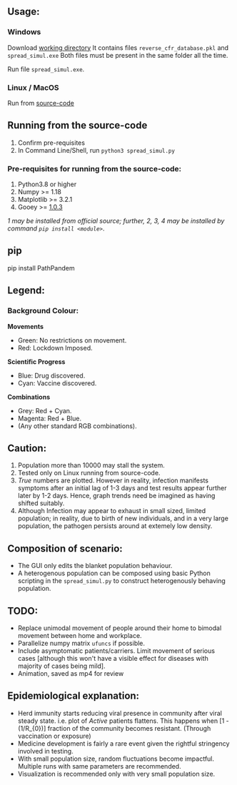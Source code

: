 ## Usage:
### Windows
Download [working directory](exec/PathPandem.Win10)
It contains files `reverse_cfr_database.pkl` and `spread_simul.exe`
Both files must be present in the same folder all the time.

Run file `spread_simul.exe`.

### Linux / MacOS
Run from [source-code](src/spread_simul.py)

## Running from the source-code
1. Confirm pre-requisites
2. In Command Line/Shell, run `python3 spread_simul.py`

### Pre-requisites for running from the source-code:
1. Python3.8 or higher
2. Numpy >= 1.18
3. Matplotlib >= 3.2.1
4. Gooey >= [1.0.3](https://github.com/chriskiehl/Gooey)

*1 may be installed from official source; further, 2, 3, 4 may be installed by command `pip install <module>`*.

## pip
pip install PathPandem

## Legend:
### Background Colour:
**Movements**
- Green: No restrictions on movement.
- Red: Lockdown Imposed.

**Scientific Progress**
- Blue: Drug discovered.
- Cyan: Vaccine discovered.

**Combinations**
- Grey: Red + Cyan.
- Magenta: Red + Blue.
- (Any other standard RGB combinations).

## Caution:
1. Population more than 10000 may stall the system.
2. Tested only on Linux running from source-code.
3. *True* numbers are plotted. However in reality, infection manifests symptoms after an initial lag of 1-3 days and test results appear further later by 1-2 days. Hence, graph trends need be imagined as having shifted suitably.
4. Although Infection may appear to exhaust in small sized, limited population; in reality, due to birth of new individuals, and in a very large population, the pathogen persists around at extemely low density.

## Composition of scenario:
- The GUI only edits the blanket population behaviour.
- A heterogenous population can be composed using basic Python scripting in the `spread_simul.py` to construct heterogenously behaving population.

## TODO:
- Replace unimodal movement of people around their home to bimodal movement between home and workplace.
- Parallelize numpy matrix `ufuncs` if possible.
- Include asymptomatic patients/carriers. Limit movement of serious cases [although this won't have a visible effect for diseases with majority of cases being mild].
- Animation, saved as mp4 for review

## Epidemiological explanation:
- Herd immunity starts reducing viral presence in community after viral steady state. i.e. plot of *Active* patients flattens. This happens when [1 - (1/R_{0})] fraction of the community becomes resistant. (Through vaccination or exposure)
- Medicine development is fairly a rare event given the rightful stringency involved in testing.
- With small population size, random fluctuations become impactful. Multiple runs with same parameters are recommended.
- Visualization is recommended only with very small population size.
